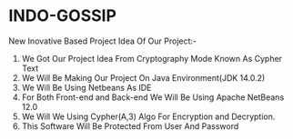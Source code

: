 # INDO-GOSSIP
New Inovative Based Project
Idea Of Our Project:-
1. We Got Our Project Idea From Cryptography Mode Known As Cypher Text
2. We Will Be Making Our Project On Java Environment(JDK 14.0.2)
3. We Will Be Using Netbeans As IDE
4. For Both Front-end and Back-end We Will Be Using Apache NetBeans 12.0
5. We Will We Using Cypher(A,3) Algo For Encryption and Decryption.
6. This Software Will Be Protected From User And Password
